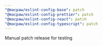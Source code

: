 ```yaml
---
"@macpaw/eslint-config-base": patch
"@macpaw/eslint-config-prettier": patch
"@macpaw/eslint-config-react": patch
"@macpaw/eslint-config-typescript": patch
---
```


Manual patch release for testing
